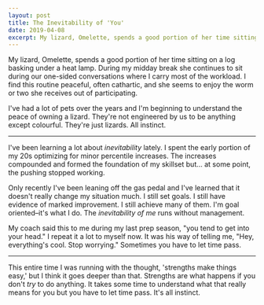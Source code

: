 ```yaml
---
layout: post
title: The Inevitability of 'You'
date: 2019-04-08
excerpt: My lizard, Omelette, spends a good portion of her time sitting on a log basking under
---
```


My lizard, Omelette, spends a good portion of her time sitting on a log basking under a heat lamp. During my midday break she continues to sit during our one-sided conversations where I carry most of the workload. I find this routine peaceful, often cathartic, and she seems to enjoy the worm or two she receives out of participating.

I've had a lot of pets over the years and I'm beginning to understand the peace of owning a lizard. They're not engineered by us to be anything except colourful. They're just lizards. All instinct.

<hr class="--small" />

I've been learning a lot about _inevitability_ lately. I spent the early portion of my 20s optimizing for minor percentile increases. The increases compounded and formed the foundation of my skillset but... at some point, the pushing stopped working.

Only recently I've been leaning off the gas pedal and I've learned that it doesn't really change my situation much. I still set goals. I still have evidence of marked improvement. I still achieve many of them. I'm goal oriented–it's what I do. The _inevitability of me_ runs without management.

My coach said this to me during my last prep season, "you tend to get into your head." I repeat it a lot to myself now. It was his way of telling me, "Hey, everything's cool. Stop worrying." Sometimes you have to let time pass.

<hr class="--small" />

This entire time I was running with the thought, 'strengths make things easy,' but I think it goes deeper than that. Strengths are what happens if you don't _try_ to do anything. It takes some time to understand what that really means for you but you have to let time pass. It's all instinct.